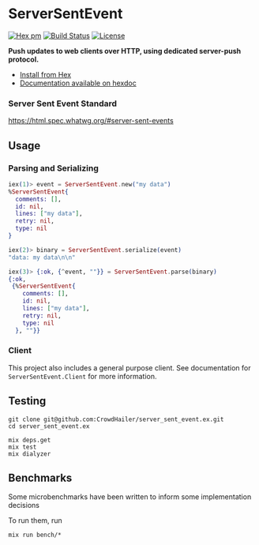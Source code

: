 # ServerSentEvent

[![Hex pm](http://img.shields.io/hexpm/v/server_sent_event.svg?style=flat)](https://hex.pm/packages/server_sent_event)
[![Build Status](https://secure.travis-ci.org/CrowdHailer/server_sent_event.ex.svg?branch=master
"Build Status")](https://travis-ci.org/CrowdHailer/server_sent_event.ex)
[![License](https://img.shields.io/badge/License-Apache%202.0-blue.svg)](LICENSE)

**Push updates to web clients over HTTP, using dedicated server-push protocol.**

- [Install from Hex](https://hex.pm/packages/server_sent_event)
- [Documentation available on hexdoc](https://hexdocs.pm/server_sent_event)

### Server Sent Event Standard

https://html.spec.whatwg.org/#server-sent-events

## Usage

### Parsing and Serializing

```elixir
iex(1)> event = ServerSentEvent.new("my data")
%ServerSentEvent{
  comments: [],
  id: nil,
  lines: ["my data"],
  retry: nil,
  type: nil
}

iex(2)> binary = ServerSentEvent.serialize(event)
"data: my data\n\n"

iex(3)> {:ok, {^event, ""}} = ServerSentEvent.parse(binary)
{:ok,
 {%ServerSentEvent{
    comments: [],
    id: nil,
    lines: ["my data"],
    retry: nil,
    type: nil
  }, ""}}

```

### Client

This project also includes a general purpose client.
See documentation for `ServerSentEvent.Client` for more information.

## Testing

```
git clone git@github.com:CrowdHailer/server_sent_event.ex.git
cd server_sent_event.ex

mix deps.get
mix test
mix dialyzer
```

## Benchmarks

Some microbenchmarks have been written to inform some implementation decisions

To run them, run

    mix run bench/*
